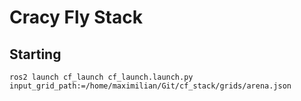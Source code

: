 # Cracy Fly Stack
## Starting
```
ros2 launch cf_launch cf_launch.launch.py input_grid_path:=/home/maximilian/Git/cf_stack/grids/arena.json


```